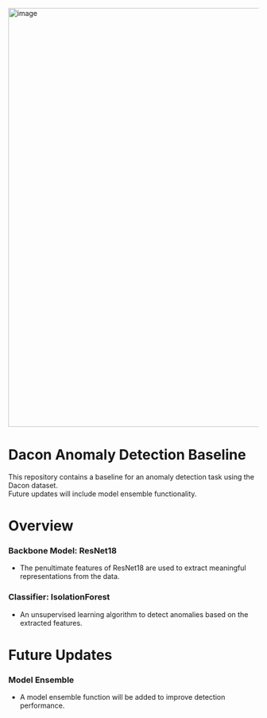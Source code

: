 [<img width="843" alt="image" src="https://github.com/user-attachments/assets/6f881952-ab41-4627-963d-542f23d3799f">](https://dacon.io/competitions/official/236224/overview/description)

# Dacon Anomaly Detection Baseline 
This repository contains a baseline for an anomaly detection task using the Dacon dataset.  
Future updates will include model ensemble functionality.

# Overview
### Backbone Model: ResNet18
- The penultimate features of ResNet18 are used to extract meaningful representations from the data.
### Classifier: IsolationForest
- An unsupervised learning algorithm to detect anomalies based on the extracted features.

# Future Updates
### Model Ensemble
- A model ensemble function will be added to improve detection performance.
